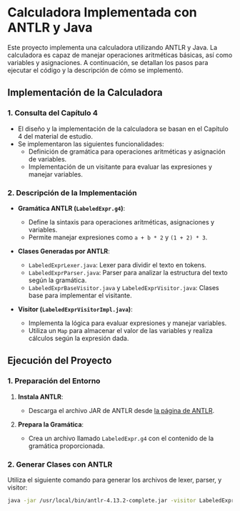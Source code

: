 # Calculadora Implementada con ANTLR y Java

Este proyecto implementa una calculadora utilizando ANTLR y Java. La calculadora es capaz de manejar operaciones aritméticas básicas, así como variables y asignaciones. A continuación, se detallan los pasos para ejecutar el código y la descripción de cómo se implementó.

## Implementación de la Calculadora

### 1. Consulta del Capítulo 4

- El diseño y la implementación de la calculadora se basan en el Capítulo 4 del material de estudio.
- Se implementaron las siguientes funcionalidades:
  - Definición de gramática para operaciones aritméticas y asignación de variables.
  - Implementación de un visitante para evaluar las expresiones y manejar variables.

### 2. Descripción de la Implementación

- **Gramática ANTLR (`LabeledExpr.g4`)**:
  - Define la sintaxis para operaciones aritméticas, asignaciones y variables.
  - Permite manejar expresiones como `a + b * 2` y `(1 + 2) * 3`.

- **Clases Generadas por ANTLR**:
  - `LabeledExprLexer.java`: Lexer para dividir el texto en tokens.
  - `LabeledExprParser.java`: Parser para analizar la estructura del texto según la gramática.
  - `LabeledExprBaseVisitor.java` y `LabeledExprVisitor.java`: Clases base para implementar el visitante.

- **Visitor (`LabeledExprVisitorImpl.java`)**:
  - Implementa la lógica para evaluar expresiones y manejar variables.
  - Utiliza un `Map` para almacenar el valor de las variables y realiza cálculos según la expresión dada.

## Ejecución del Proyecto

### 1. Preparación del Entorno

1. **Instala ANTLR**:
   - Descarga el archivo JAR de ANTLR desde [la página de ANTLR](https://www.antlr.org/download.html).

2. **Prepara la Gramática**:
   - Crea un archivo llamado `LabeledExpr.g4` con el contenido de la gramática proporcionada.

### 2. Generar Clases con ANTLR

Utiliza el siguiente comando para generar los archivos de lexer, parser, y visitor:

```bash
java -jar /usr/local/bin/antlr-4.13.2-complete.jar -visitor LabeledExpr.g4
